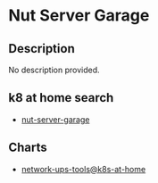 # Nut Server Garage

## Description

No description provided.

## k8 at home search

- [nut-server-garage](https://nanne.dev/k8s-at-home-search/#/nut-server-garage)

## Charts

- [network-ups-tools@k8s-at-home](https://k8s-at-home.com/charts/)
